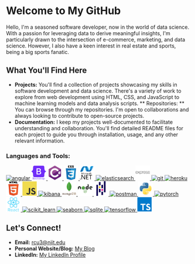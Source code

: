 
<!---
Rukawuba/Rukawuba is a ✨ special ✨ repository because its `README.md` (this file) appears on your GitHub profile.
You can click the Preview link to take a look at your changes.
--->

# Welcome to My GitHub 

<!---

[![Anurag's GitHub stats](https://github-readme-stats.vercel.app/api?username=Rukawuba)](https://github.com/anuraghazra/github-readme-stats)
--->




<!---
## About Me
--->
Hello, I'm a seasoned software developer, now in the world of data science. With a passion for leveraging data to derive meaningful insights, I'm particularly drawn to the intersection of e-commerce, marketing, and data science. However, I also have a keen interest in real estate and sports, being a big sports fanatic.

## What You'll Find Here
- **Projects:** You'll find a collection of projects showcasing my skills in  software development and data science. There's a variety of work to explore from web development using HTML, CSS, and JavaScript to machine learning models and data analysis scripts.
** Repositories: ** You can browse through my repositories. I'm open to collaborations and always looking to contribute to open-source projects.
- **Documentation:** I keep my projects well-documented to facilitate understanding and collaboration. You'll find detailed README files for each project to guide you through installation, usage, and any other relevant information.



<h3 align="left">Languages and Tools:</h3>
<p align="left"> <a href="https://angular.io" target="_blank" rel="noreferrer"> <img src="https://angular.io/assets/images/logos/angular/angular.svg" alt="angular" width="40" height="40"/> </a> <a href="https://getbootstrap.com" target="_blank" rel="noreferrer"> <img src="https://raw.githubusercontent.com/devicons/devicon/master/icons/bootstrap/bootstrap-plain-wordmark.svg" alt="bootstrap" width="40" height="40"/> </a> <a href="https://www.w3schools.com/cs/" target="_blank" rel="noreferrer"> <img src="https://raw.githubusercontent.com/devicons/devicon/master/icons/csharp/csharp-original.svg" alt="csharp" width="40" height="40"/> </a> <a href="https://www.w3schools.com/css/" target="_blank" rel="noreferrer"> <img src="https://raw.githubusercontent.com/devicons/devicon/master/icons/css3/css3-original-wordmark.svg" alt="css3" width="40" height="40"/> </a> <a href="https://dotnet.microsoft.com/" target="_blank" rel="noreferrer"> <img src="https://raw.githubusercontent.com/devicons/devicon/master/icons/dot-net/dot-net-original-wordmark.svg" alt="dotnet" width="40" height="40"/> </a> <a href="https://www.elastic.co" target="_blank" rel="noreferrer"> <img src="https://www.vectorlogo.zone/logos/elastic/elastic-icon.svg" alt="elasticsearch" width="40" height="40"/> </a> <a href="https://expressjs.com" target="_blank" rel="noreferrer"> <img src="https://raw.githubusercontent.com/devicons/devicon/master/icons/express/express-original-wordmark.svg" alt="express" width="40" height="40"/> </a> <a href="https://git-scm.com/" target="_blank" rel="noreferrer"> <img src="https://www.vectorlogo.zone/logos/git-scm/git-scm-icon.svg" alt="git" width="40" height="40"/> </a> <a href="https://heroku.com" target="_blank" rel="noreferrer"> <img src="https://www.vectorlogo.zone/logos/heroku/heroku-icon.svg" alt="heroku" width="40" height="40"/> </a> <a href="https://www.w3.org/html/" target="_blank" rel="noreferrer"> <img src="https://raw.githubusercontent.com/devicons/devicon/master/icons/html5/html5-original-wordmark.svg" alt="html5" width="40" height="40"/> </a> <a href="https://developer.mozilla.org/en-US/docs/Web/JavaScript" target="_blank" rel="noreferrer"> <img src="https://raw.githubusercontent.com/devicons/devicon/master/icons/javascript/javascript-original.svg" alt="javascript" width="40" height="40"/> </a> <a href="https://www.elastic.co/kibana" target="_blank" rel="noreferrer"> <img src="https://www.vectorlogo.zone/logos/elasticco_kibana/elasticco_kibana-icon.svg" alt="kibana" width="40" height="40"/> </a> <a href="https://www.mongodb.com/" target="_blank" rel="noreferrer"> <img src="https://raw.githubusercontent.com/devicons/devicon/master/icons/mongodb/mongodb-original-wordmark.svg" alt="mongodb" width="40" height="40"/> </a> <a href="https://nodejs.org" target="_blank" rel="noreferrer"> <img src="https://raw.githubusercontent.com/devicons/devicon/master/icons/nodejs/nodejs-original-wordmark.svg" alt="nodejs" width="40" height="40"/> </a> <a href="https://pandas.pydata.org/" target="_blank" rel="noreferrer"> <img src="https://raw.githubusercontent.com/devicons/devicon/2ae2a900d2f041da66e950e4d48052658d850630/icons/pandas/pandas-original.svg" alt="pandas" width="40" height="40"/> </a> <a href="https://postman.com" target="_blank" rel="noreferrer"> <img src="https://www.vectorlogo.zone/logos/getpostman/getpostman-icon.svg" alt="postman" width="40" height="40"/> </a> <a href="https://www.python.org" target="_blank" rel="noreferrer"> <img src="https://raw.githubusercontent.com/devicons/devicon/master/icons/python/python-original.svg" alt="python" width="40" height="40"/> </a> <a href="https://pytorch.org/" target="_blank" rel="noreferrer"> <img src="https://www.vectorlogo.zone/logos/pytorch/pytorch-icon.svg" alt="pytorch" width="40" height="40"/> </a> <a href="https://reactjs.org/" target="_blank" rel="noreferrer"> <img src="https://raw.githubusercontent.com/devicons/devicon/master/icons/react/react-original-wordmark.svg" alt="react" width="40" height="40"/> </a> <a href="https://scikit-learn.org/" target="_blank" rel="noreferrer"> <img src="https://upload.wikimedia.org/wikipedia/commons/0/05/Scikit_learn_logo_small.svg" alt="scikit_learn" width="40" height="40"/> </a> <a href="https://seaborn.pydata.org/" target="_blank" rel="noreferrer"> <img src="https://seaborn.pydata.org/_images/logo-mark-lightbg.svg" alt="seaborn" width="40" height="40"/> </a> <a href="https://www.sqlite.org/" target="_blank" rel="noreferrer"> <img src="https://www.vectorlogo.zone/logos/sqlite/sqlite-icon.svg" alt="sqlite" width="40" height="40"/> </a> <a href="https://www.tensorflow.org" target="_blank" rel="noreferrer"> <img src="https://www.vectorlogo.zone/logos/tensorflow/tensorflow-icon.svg" alt="tensorflow" width="40" height="40"/> </a> <a href="https://www.typescriptlang.org/" target="_blank" rel="noreferrer"> <img src="https://raw.githubusercontent.com/devicons/devicon/master/icons/typescript/typescript-original.svg" alt="typescript" width="40" height="40"/> </a> </p>

<!---


## Areas of Interest
- **Ecommerce & Marketing:** I'm particularly interested in leveraging data science techniques to optimize marketing strategies, enhance user experiences, and drive business growth in the ecommerce sector.
- **Real Estate:** Exploring data-driven approaches to analyze real estate markets, predict property values, and identify investment opportunities.
- **Sports Analytics:** As a passionate sports fan, I'm excited about applying data science methodologies to analyze player performance, predict game outcomes, and uncover insights in the world of sports.

## Open to Opportunities
I'm currently open to remote opportunities in the fields of data science, machine learning, and software development. If you're working on interesting projects or seeking a collaborator, feel free to reach out!

## How You Can Help
- **Feedback:** If you find any of my projects interesting or have suggestions for improvement, don't hesitate to let me know through GitHub issues or pull requests.
- **Collaboration:** Interested in collaborating on a project or have ideas for potential collaborations? Feel free to get in touch!
- **Networking:** Whether you're a fellow developer, data scientist, or enthusiast in one of my areas of interest, I'd love to connect and expand my network.

  
--->

## Let's Connect!
- **Email:** rcu3@njit.edu
- **Personal Website/Blog:** [My Blog](https://medium.com/@rbcu25)
- **LinkedIn:** [My LinkedIn Profile ](https://www.linkedin.com/in/rob-ukawuba/)


<!---
- **Twitter:** [@YourTwitterHandle](https://twitter.com/your-handle)
- **T:** [@YourTwitterHandle](https://twitter.com/your-handle)
- **LinkedIn:** [Your LinkedIn Profile](https://www.linkedin.com/in/your-profile)


## Tips for Your README
- **Clarity:** Make sure your README is clear and concise. Provide enough information for users to understand what your project is about and how to use it, but avoid overwhelming them with unnecessary details.
- **Organization:** Structure your README in a logical manner, using headings, lists, and formatting to improve readability.
- **Visuals:** Consider including screenshots, diagrams, or even GIFs to visually demonstrate your project in action.
- **Links:** Provide links to relevant resources, such as documentation, demo videos, or related articles.
- **Call to Action:** Encourage users to engage with your project by providing clear calls to action, such as inviting them to contribute, give feedback, or reach out for collaboration.

Feel free to customize this README template to suit your preferences and showcase your unique skills and interests. Best of luck with your projects, and happy coding! 🚀


--->
